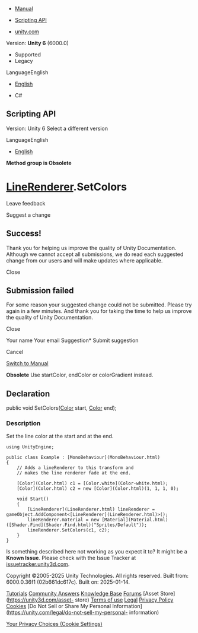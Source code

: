 [ ]()

  * [Manual](../Manual/index.html)
  * [Scripting API](../ScriptReference/index.html)

  * [unity.com](https://unity.com/)

Version: **Unity 6** (6000.0)

  * Supported
  * Legacy

LanguageEnglish

  * [English]()

  * C#

[ ](https://docs.unity3d.com)

## Scripting API

Version: Unity 6 Select a different version

LanguageEnglish

  * [English]()

**Method group is Obsolete**  

#  [LineRenderer](LineRenderer.html).SetColors

Leave feedback

Suggest a change

## Success!

Thank you for helping us improve the quality of Unity Documentation. Although
we cannot accept all submissions, we do read each suggested change from our
users and will make updates where applicable.

Close

## Submission failed

For some reason your suggested change could not be submitted. Please <a>try
again</a> in a few minutes. And thank you for taking the time to help us
improve the quality of Unity Documentation.

Close

Your name Your email Suggestion* Submit suggestion

Cancel

[Switch to Manual](../Manual/class-LineRenderer.html "Go to LineRenderer
Component in the Manual")

**Obsolete** Use startColor, endColor or colorGradient instead.

## Declaration

public void SetColors([Color](Color.html) start, [Color](Color.html) end);

### Description

Set the line color at the start and at the end.

    
    
    using UnityEngine;  
      
    public class Example : [MonoBehaviour](MonoBehaviour.html)
    {
        // Adds a lineRenderer to this transform and
        // makes the line renderer fade at the end.  
      
        [Color](Color.html) c1 = [Color.white](Color-white.html);
        [Color](Color.html) c2 = new [Color](Color.html)(1, 1, 1, 0);  
      
        void Start()
        {
            [LineRenderer](LineRenderer.html) lineRenderer = gameObject.AddComponent<[LineRenderer](LineRenderer.html)>();
            lineRenderer.material = new [Material](Material.html)([Shader.Find](Shader.Find.html)("Sprites/Default"));
            lineRenderer.SetColors(c1, c2);
        }
    }
    

Is something described here not working as you expect it to? It might be a
**Known Issue**. Please check with the Issue Tracker at
[issuetracker.unity3d.com](https://issuetracker.unity3d.com).

Copyright ©2005-2025 Unity Technologies. All rights reserved. Built from:
6000.0.36f1 (02b661dc617c). Built on: 2025-01-14.

[Tutorials](https://unity3d.com/learn) [Community
Answers](https://answers.unity3d.com) [Knowledge
Base](https://support.unity3d.com/hc/en-us)
[Forums](https://forum.unity3d.com) [Asset Store](https://unity3d.com/asset-
store) [Terms of use](https://docs.unity3d.com/Manual/TermsOfUse.html)
[Legal](https://unity.com/legal) [Privacy
Policy](https://unity.com/legal/privacy-policy)
[Cookies](https://unity.com/legal/cookie-policy) [Do Not Sell or Share My
Personal Information](https://unity.com/legal/do-not-sell-my-personal-
information)

[Your Privacy Choices (Cookie Settings)](javascript:void\(0\);)

